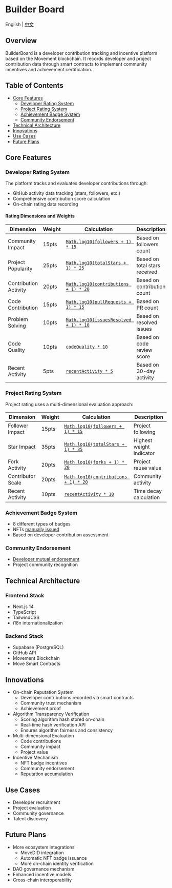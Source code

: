 # Builder Board

English | [中文](./README.md)

## Overview

BuilderBoard is a developer contribution tracking and incentive platform based on the Movement blockchain. It records developer and project contribution data through smart contracts to implement community incentives and achievement certification.

## Table of Contents

- [Core Features](#core-features)
  - [Developer Rating System](#developer-rating-system)
  - [Project Rating System](#project-rating-system)
  - [Achievement Badge System](#achievement-badge-system)
  - [Community Endorsement](#community-endorsement)
- [Technical Architecture](#technical-architecture)
- [Innovations](#innovations)
- [Use Cases](#use-cases)
- [Future Plans](#future-plans)

## Core Features

### Developer Rating System

The platform tracks and evaluates developer contributions through:

- GitHub activity data tracking (stars, followers, etc.)
- Comprehensive contribution score calculation
- On-chain rating data recording

#### Rating Dimensions and Weights

| Dimension | Weight | Calculation | Description |
|-----------|--------|-------------|-------------|
| Community Impact | 15pts | [`Math.log10(followers + 1) * 15`](./src/utils/score-calculator.ts) | Based on followers count |
| Project Popularity | 25pts | [`Math.log10(totalStars + 1) * 25`](./src/utils/score-calculator.ts) | Based on total stars received |
| Contribution Activity | 20pts | [`Math.log10(contributions + 1) * 20`](./src/utils/score-calculator.ts) | Based on contribution count |
| Code Contribution | 15pts | [`Math.log10(pullRequests + 1) * 15`](./src/utils/score-calculator.ts) | Based on PR count |
| Problem Solving | 10pts | [`Math.log10(issuesResolved + 1) * 10`](./src/utils/score-calculator.ts) | Based on resolved issues |
| Code Quality | 10pts | [`codeQuality * 10`](./src/utils/score-calculator.ts) | Based on code review score |
| Recent Activity | 5pts | [`recentActivity * 5`](./src/utils/score-calculator.ts) | Based on 30-day activity |

### Project Rating System

Project rating uses a multi-dimensional evaluation approach:

| Dimension | Weight | Calculation | Description |
|-----------|--------|-------------|-------------|
| Follower Impact | 15pts | [`Math.log10(followers + 1) * 15`](./src/utils/score-calculator.ts) | Project following |
| Star Impact | 35pts | [`Math.log10(totalStars + 1) * 35`](./src/utils/score-calculator.ts) | Highest weight indicator |
| Fork Activity | 20pts | [`Math.log10(forks + 1) * 20`](./src/utils/score-calculator.ts) | Project reuse value |
| Contributor Scale | 20pts | [`Math.log10(contributions + 1) * 20`](./src/utils/score-calculator.ts) | Community activity |
| Recent Activity | 10pts | [`recentActivity * 10`](./src/utils/score-calculator.ts) | Time decay calculation |

### Achievement Badge System

- 8 different types of badges
- NFTs [manually issued](./move/sources/github_score.move)
- Based on developer contribution assessment

### Community Endorsement

- [Developer mutual endorsement](./move/sources/github_score.move)
- Project community recognition

## Technical Architecture

### Frontend Stack

- Next.js 14
- TypeScript
- TailwindCSS
- i18n internationalization

### Backend Stack

- Supabase (PostgreSQL)
- GitHub API
- Movement Blockchain
- Move Smart Contracts

## Innovations

- On-chain Reputation System
  - Developer contributions recorded via smart contracts
  - Community trust mechanism
  - Achievement proof
- Algorithm Transparency Verification
  - Scoring algorithm hash stored on-chain
  - Real-time hash verification API
  - Ensures algorithm fairness and consistency
- Multi-dimensional Evaluation
  - Code contributions
  - Community impact
  - Project value
- Incentive Mechanism
  - NFT badge incentives
  - Community endorsement
  - Reputation accumulation

## Use Cases

- Developer recruitment
- Project evaluation
- Community governance
- Talent discovery

## Future Plans

- More ecosystem integrations
  - MoveDID integration
  - Automatic NFT badge issuance
  - More on-chain identity verification
- DAO governance mechanism
- Enhanced incentive models
- Cross-chain interoperability 
